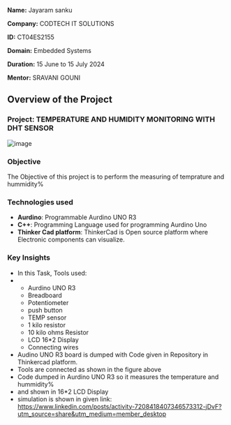 **Name:** Jayaram sanku

**Company:** CODTECH IT SOLUTIONS

**ID:** CT04ES2155

**Domain:** Embedded Systems

**Duration:** 15 June to 15 July 2024

**Mentor:** SRAVANI GOUNI


## Overview of the Project

### Project: TEMPERATURE AND HUMIDITY MONITORING WITH DHT SENSOR
![image](https://github.com/Jayaramsanku/CODTECH-Task2/assets/169425840/fd3175e7-70da-4234-8b19-86ca3302623f)


### Objective
The Objective of this project is to perform the measuring of temprature and hummidity%

### Technologies used
- **Aurdino**: Programmable Aurdino UNO R3
- **C++**: Programming Language used for programming Aurdino Uno
- **Thinker Cad platform**: ThinkerCad is Open source platform where Electronic components can visualize.

### Key Insights
- In this Task, Tools used:
- - Aurdino UNO R3
  - Breadboard
  - Potentiometer
  - push button
  - TEMP sensor
  - 1 kilo resistor
  - 10 kilo ohms Resistor
  - LCD 16*2 Display
  - Connecting wires
- Audino UNO R3 board is dumped with Code given in Repository in Thinkercad platform.
- Tools are connected as shown in the figure above
- Code dumped in Aurdino UNO R3 so it measures the temperature and hummidity%
- and shown in 16*2 LCD Display
- simulation is shown in given link: https://www.linkedin.com/posts/activity-7208418407346573312-jDvF?utm_source=share&utm_medium=member_desktop
